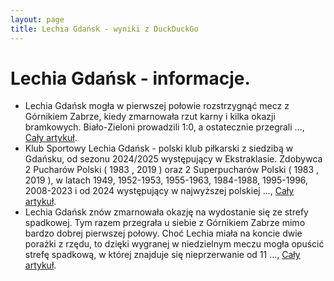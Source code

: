 ```yaml
---
layout: page
title: Lechia Gdańsk - wyniki z DuckDuckGo
---
```

# Lechia Gdańsk - informacje.
  * Lechia Gdańsk mogła w pierwszej połowie rozstrzygnąć mecz z Górnikiem Zabrze, kiedy zmarnowała rzut karny i kilka okazji bramkowych. Biało-Zieloni prowadzili 1:0, a ostatecznie przegrali ..., [Cały artykuł](https://dziennikbaltycki.pl/lechia-gdansk-przegrala-trzeci-mecz-z-rzedu-w-pko-ekstraklasie-zmarnowany-karny-camilo-meny-i-bledy-w-defensywie-w-drugiej/ar/c2-19080524).
  * Klub Sportowy Lechia Gdańsk - polski klub piłkarski z siedzibą w Gdańsku, od sezonu 2024/2025 występujący w Ekstraklasie. Zdobywca 2 Pucharów Polski ( 1983 , 2019 ) oraz 2 Superpucharów Polski ( 1983 , 2019 ), w latach 1949, 1952-1953, 1955-1963, 1984-1988, 1995-1996, 2008-2023 i od 2024 występujący w najwyższej polskiej ..., [Cały artykuł](https://pl.wikipedia.org/wiki/Lechia_Gdańsk_(piłka_nożna)).
  * Lechia Gdańsk znów zmarnowała okazję na wydostanie się ze strefy spadkowej. Tym razem przegrała u siebie z Górnikiem Zabrze mimo bardzo dobrej pierwszej połowy. Choć Lechia miała na koncie dwie porażki z rzędu, to dzięki wygranej w niedzielnym meczu mogła opuścić strefę spadkową, w której znajduje się nieprzerwanie od 11 ..., [Cały artykuł](https://trojmiasto.wyborcza.pl/trojmiasto/7,35612,31753783,porazka-lechii-po-walce-i-dwoch-pieknych-golach-dla-gosci.html).
